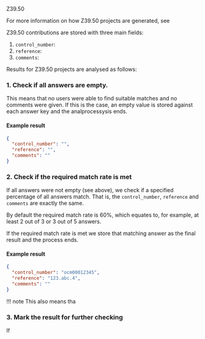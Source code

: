 Z39.50

For more information on how Z39.50 projects are generated, see

Z39.50 contributions are stored with three main fields:

1. `control_number`:
2. `reference`:
3. `comments`:

Results for Z39.50 projects are analysed as follows:

### 1. Check if all answers are empty.

This means that no users were able to find suitable matches and no comments
were given. If this is the case, an empty value is stored against each answer
key and the analprocessysis ends.

#### Example result

```json
{
  "control_number": "",
  "reference": "",
  "comments": ""
}
```

### 2. Check if the required match rate is met

If all answers were not empty (see above), we check if a specified percentage
of all answers match. That is, the `control_number`, `reference` and `comments`
are exactly the same.

By default the required match rate is 60%, which equates to, for example, at
least 2 out of 3 or 3 out of 5 answers.

If the required match rate is met we store that matching answer as the final
result and the process ends.

#### Example result

```json
{
  "control_number": "ocm00012345",
  "reference": "123.abc.4",
  "comments": ""
}
```

!!! note
    This also means tha

### 3. Mark the result for further checking

If

